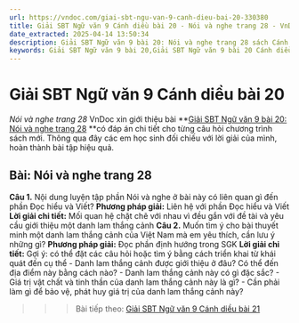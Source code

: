 ```yaml
---
url: https://vndoc.com/giai-sbt-ngu-van-9-canh-dieu-bai-20-330380
title: Giải SBT Ngữ văn 9 Cánh diều bài 20 - Nói và nghe trang 28 - VnDoc.com
date_extracted: 2025-04-14 13:50:34
description: Giải SBT Ngữ văn 9 bài 20: Nói và nghe trang 28 sách Cánh diều có đáp án chi tiết cho các bạn cùng tham khảo.
keywords: Giải SBT Ngữ văn 9 bài 20,Giải SBT Ngữ văn 9 bài 20 Cánh diều,Giải sách bài tập Ngữ văn CD lớp 9,Ngữ văn lớp 9 Cánh diều,giải bài tập ngữ văn lớp 9,bài Nói và nghe trang 28,giải SBT ngữ văn 9 CD trang 28
---
```


# Giải SBT Ngữ văn 9 Cánh diều bài 20
 _Nói và nghe trang 28_
VnDoc xin giới thiệu bài **[Giải SBT Ngữ văn 9 bài 20: Nói và nghe trang 28](<https://vndoc.com/giai-sbt-ngu-van-9-canh-dieu-bai-20-330380>) **có đáp án chi tiết cho từng câu hỏi chương trình sách mới. Thông qua đây các em học sinh đối chiếu với lời giải của mình, hoàn thành bài tập hiệu quả.
## Bài: Nói và nghe trang 28
**Câu 1.** Nội dung luyện tập phần Nói và nghe ở bài này có liên quan gì đến phần Đọc hiểu và Viết?
**Phương pháp giải:**
Liên hệ với phần Đọc hiểu và Viết
**Lời giải chi tiết:**
Mối quan hệ chặt chẽ với nhau vì đều gắn với đề tài và yêu cầu giới thiệu một danh lam thắng cảnh
**Câu 2.** Muốn tìm ý cho bài thuyết minh một danh lam thắng cảnh của Việt Nam mà em yêu thích, cần lưu ý những gì?
**Phương pháp giải:**
Đọc phần định hướng trong SGK
**Lời giải chi tiết:**
Gợi ý: có thể đặt các câu hỏi hoặc tìm ý bằng cách triển khai từ khái quát đến cụ thể
\- Danh lam thắng cảnh được giới thiệu ở đâu? Có thể đến địa điểm này bằng cách nào?
\- Danh lam thắng cảnh này có gì đặc sắc?
\- Giá trị vật chất và tinh thần của danh lam thắng cảnh này là gì?
\- Cần phải làm gì để bảo vệ, phát huy giá trị của danh lam thắng cảnh này?
>>> Bài tiếp theo: [Giải SBT Ngữ văn 9 Cánh diều bài 21](<https://vndoc.com/giai-sbt-ngu-van-9-canh-dieu-bai-21-330381>)
